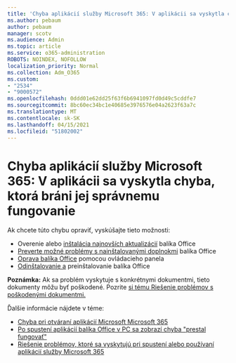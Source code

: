 ```yaml
---
title: 'Chyba aplikácií služby Microsoft 365: V aplikácii sa vyskytla chyba, ktorá bráni jej správnemu fungovanie'
ms.author: pebaum
author: pebaum
manager: scotv
ms.audience: Admin
ms.topic: article
ms.service: o365-administration
ROBOTS: NOINDEX, NOFOLLOW
localization_priority: Normal
ms.collection: Adm_O365
ms.custom:
- "2534"
- "9000572"
ms.openlocfilehash: 0ddd01e62dd25f63f6b6941097fd0d49c5cddfe7
ms.sourcegitcommit: 8bc60ec34bc1e40685e3976576e04a2623f63a7c
ms.translationtype: MT
ms.contentlocale: sk-SK
ms.lasthandoff: 04/15/2021
ms.locfileid: "51802002"
---
```

# <a name="microsoft-365-apps-error-app-has-run-into-an-error-that-is-preventing-it-from-working-correctly"></a>Chyba aplikácií služby Microsoft 365: V aplikácii sa vyskytla chyba, ktorá bráni jej správnemu fungovanie

Ak chcete túto chybu opraviť, vyskúšajte tieto možnosti:

- Overenie alebo [inštalácia najnovších aktualizácií](https://support.office.com/article/update-office-and-your-computer-with-microsoft-update-2ab296f3-7f03-43a2-8e50-46de917611c5) balíka Office
- [Preverte možné problémy s nainštalovanými doplnokmi](https://support.office.com/article/powerpoint-isn-t-responding-hangs-or-freezes-652ede6e-e3d2-449a-a07f-8c800dfb948d?ocmsassetID=HA104114659&CorrelationId=98329f6f-f51f-4f44-a876-4142c3583312#bkmk_addins) balíka Office
- [Oprava balíka Office](https://support.office.com/article/repair-an-office-application-7821d4b6-7c1d-4205-aa0e-a6b40c5bb88b) pomocou ovládacieho panela
- [Odinštalovanie a](https://support.office.com/article/uninstall-office-from-a-pc-9dd49b83-264a-477a-8fcc-2fdf5dbf61d8) preinštalovanie balíka Office

**Poznámka:** Ak sa problém vyskytuje s konkrétnymi dokumentmi, tieto dokumenty môžu byť poškodené. Pozrite [si tému Riešenie problémov s poškodenými dokumentmi.](https://docs.microsoft.com/office/troubleshoot/word/damaged-documents-in-word)

Ďalšie informácie nájdete v téme: 

- [Chyba pri otváraní aplikácií Microsoft Microsoft 365](https://support.office.com/article/error-when-opening-microsoft-office-apps-b84b6a63-4b8c-46ec-ae9a-ad91d6160d72)
- [Po spustení aplikácií balíka Office v PC sa zobrazí chyba "prestal fungovať"](https://support.office.com/article/i-get-a-stopped-working-error-when-i-start-office-applications-on-my-pc-52bd7985-4e99-4a35-84c8-2d9b8301a2fa)
- [Riešenie problémov, ktoré sa vyskytujú pri spustení alebo používaní aplikácií služby Microsoft 365](https://docs.microsoft.com/office/troubleshoot/word/issues-when-start-or-use-word)